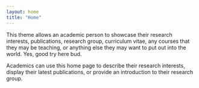 ```yaml
---
layout: home
title: "Home"
---
```


This theme allows an academic person to showcase their research interests, publications, research group, curriculum vitae, any courses that they may be teaching, or anything else they may want to put out into the world. Yes, good try here bud.

Academics can use this home page to describe their research interests, display their latest publications, or provide an introduction to their research group.
